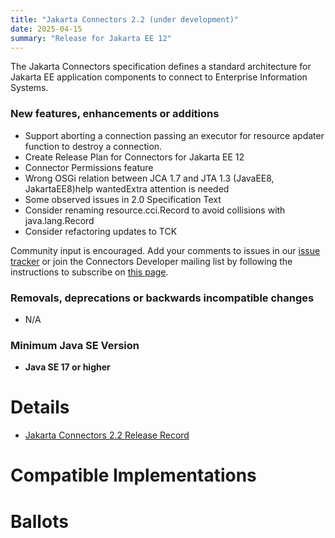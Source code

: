 ```yaml
---
title: "Jakarta Connectors 2.2 (under development)"
date: 2025-04-15
summary: "Release for Jakarta EE 12"
---
```


The Jakarta Connectors specification defines a standard architecture for Jakarta EE application components to connect to Enterprise Information Systems.

### New features, enhancements or additions

* Support aborting a connection passing an executor for resource apdater function to destroy a connection.
* Create Release Plan for Connectors for Jakarta EE 12
* Connector Permissions feature
* Wrong OSGi relation between JCA 1.7 and JTA 1.3 (JavaEE8, JakartaEE8)help wantedExtra attention is needed
* Some observed issues in 2.0 Specification Text
* Consider renaming resource.cci.Record to avoid collisions with java.lang.Record
* Consider refactoring updates to TCK


Community input is encouraged. Add your comments to issues in our [issue tracker](https://github.com/jakartaee/connectors/issues) or join the Connectors Developer mailing list by following the instructions to subscribe on [this page](https://accounts.eclipse.org/mailing-list/jca-dev).

###  Removals, deprecations or backwards incompatible changes

* N/A

### Minimum Java SE Version
* **Java SE 17 or higher**

# Details

* [Jakarta Connectors 2.2 Release Record](https://projects.eclipse.org/projects/ee4j.jca/releases/2.2.0)
<!--
* [Jakarta Connectors 2.2 Specification Document](./jakarta-connectors-spec-2.2.pdf) (PDF) (Does not exist yet)
* [Jakarta Connectors 2.2 Specification Document](./jakarta-connectors-spec-2.2.html) (HTML) (Does not exist yet)
* [Jakarta Connectors 2.2 Javadoc](./apidocs) (Does not exist yet)
* [Jakarta Connectors 2.2 TCK](https://download.eclipse.org/jakartaee/connectors/2.2/connectors-tck-2.2.0.zip) (Does not exist yet)
-->
<!--
* Maven coordinates
-->
<!--
  * [jakarta.connectors:jakarta.connectors-api:2.2.0](https://central.sonatype.com/artifact/jakarta.connectors/jakarta.connectors-api/2.2.0/jar) (Does not exist yet)
-->
<!--
* Compatible Implementation used for [ratification](https://www.eclipse.org/projects/efsp/?version=1.2#efsp-ratification).
-->
<!--
  * [To Be Determined](https://github.com/)
-->

# Compatible Implementations

<!--
* [To Be Determined](https://github.com/)
-->

# Ballots

<!--
## Release Review

The Release Review Specification Committee Ballot concluded successfully on YYYY-MM-DD with the following results.

The ballot was run on the [jakarta.ee-spec mailing list](https://www.eclipse.org/lists/jakarta.ee-spec/msgxxxx.html)

## Plan Review

The Plan Review Specification Committee Ballot concluded successfully on YYYY-MM-DD with the following results.

| Representative                                 | Representative for: |  Vote   |
|------------------------------------------------|---------------------|---------|
| Kenji Kazumura                                 | Fujitsu             |         |
| Emily Jiang, Tom Watson                        | IBM                 |         |
| Ed Bratt, Dmitry Kornilov                      | Oracle              |         |
| Andrew Pielage, Petr Aubrecht                  | Payara              |         |
| David Blevins, Jean-Louis Monteiro             | Tomitribe           |         |
| Ivar Grimstad                                  | EE4J PMC            |         |
| Marcelo Ancelmo, Abraham Marin-Perez           | Participant Members |         |
| Werner Keil                                    | Committer Members   |         |
| Jun Qian                                       | Enterprise Members  |         |
| Zhai Luchao                                    | Enterprise Members  |         |
|                                                | **Total**           |         |

Non-binding Votes
| Representative                                 | Representative for: |  Vote   |
|------------------------------------------------|---------------------|---------|
| Angelo Rubini                                  | Community           |         |
|                                                | **Total**           |         |

The ballot was run on the [jakarta.ee-spec mailing list](https://www.eclipse.org/lists/jakarta.ee-spec/msgxxxx.html)
-->